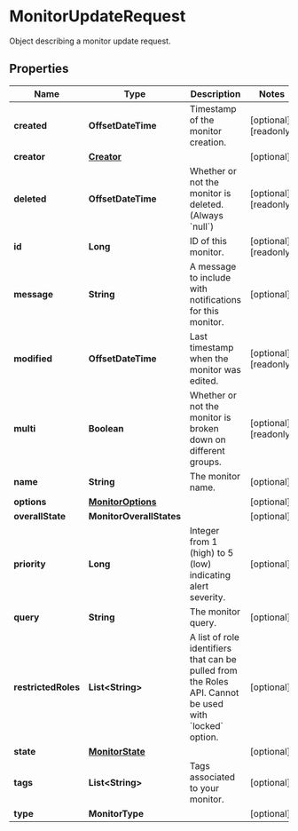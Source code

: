 

# MonitorUpdateRequest

Object describing a monitor update request.

## Properties

Name | Type | Description | Notes
------------ | ------------- | ------------- | -------------
**created** | **OffsetDateTime** | Timestamp of the monitor creation. |  [optional] [readonly]
**creator** | [**Creator**](Creator.md) |  |  [optional]
**deleted** | **OffsetDateTime** | Whether or not the monitor is deleted. (Always &#x60;null&#x60;) |  [optional] [readonly]
**id** | **Long** | ID of this monitor. |  [optional] [readonly]
**message** | **String** | A message to include with notifications for this monitor. |  [optional]
**modified** | **OffsetDateTime** | Last timestamp when the monitor was edited. |  [optional] [readonly]
**multi** | **Boolean** | Whether or not the monitor is broken down on different groups. |  [optional] [readonly]
**name** | **String** | The monitor name. |  [optional]
**options** | [**MonitorOptions**](MonitorOptions.md) |  |  [optional]
**overallState** | **MonitorOverallStates** |  |  [optional]
**priority** | **Long** | Integer from 1 (high) to 5 (low) indicating alert severity. |  [optional]
**query** | **String** | The monitor query. |  [optional]
**restrictedRoles** | **List&lt;String&gt;** | A list of role identifiers that can be pulled from the Roles API. Cannot be used with &#x60;locked&#x60; option. |  [optional]
**state** | [**MonitorState**](MonitorState.md) |  |  [optional]
**tags** | **List&lt;String&gt;** | Tags associated to your monitor. |  [optional]
**type** | **MonitorType** |  |  [optional]



